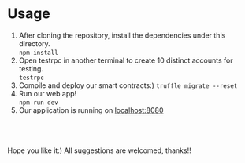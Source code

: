 # Usage
1. After cloning the repository, install the dependencies under this directory.<br>
`npm install`
2. Open testrpc in another terminal to create 10 distinct accounts for testing.<br>
`testrpc`
3. Compile and deploy our smart contracts:)
`truffle migrate --reset`
4. Run our web app! <br>
`npm run dev`
5. Our application is running on [localhost:8080](localhost:8080)
<br>
<br>
<br>
Hope you like it:)
All suggestions are welcomed, thanks!!